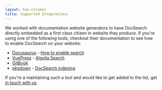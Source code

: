 ```yaml
---
layout: two-columns
title: Supported Integrations
---
```


We worked with documentation website generators to have DocSearch directly
embedded as a first class citizen in website they produce. If you're using one
of the following tools, checkout their documentation to see how to enable
DocSearch on your website:

- [Docusaurus][1] - [How to enable search][2]
- [VuePress][3] - [Algolia Search][4]
- [GitBook][5]
- [pkgdown][6] - [DocSearch indexing][7]

If you're a maintaining such a tool and would like to get added to the list, get
[in touch with us][8]

[1]: https://docusaurus.io/
[2]: https://docusaurus.io/docs/en/search#docsNav
[3]: https://vuepress.vuejs.org/
[4]: https://vuepress.vuejs.org/default-theme-config/#algolia-search
[5]: https://docs.gitbook.com/
[6]: http://pkgdown.r-lib.org/index.html
[7]: http://pkgdown.r-lib.org/articles/pkgdown.html#search
[8]: mailto:docsearch@algolia.com
